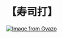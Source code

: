 # 【寿司打】 #

[![Image from Gyazo](https://i.gyazo.com/2b5dbeb11c70847a8939c8e7aaace4a9.jpg)](https://gyazo.com/2b5dbeb11c70847a8939c8e7aaace4a9)
